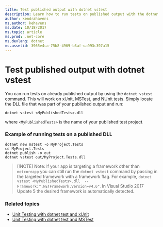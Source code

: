 ```yaml
---
title: Test published output with dotnet vstest
description: Learn how to run tests on published output with the dotnet vstest command.
author: kendrahavens
ms.author: kehavens
ms.date: 10/18/2017
ms.topic: article
ms.prod: .net-core
ms.devlang: dotnet
ms.assetid: 3965e4ca-75b8-4969-b3af-ca993c397a15
---
```


# Test published output with dotnet vstest

You can run tests on already published output by using the `dotnet vstest` command. This will work on xUnit, MSTest, and NUnit tests. Simply locate the DLL file that was part of your published output and run:
```
dotnet vstest <MyPublishedTests>.dll
```
where `<MyPublishedTests>` is the name of your published test project.

### Example of running tests on a published DLL

```
dotnet new mstest -o MyProject.Tests
cd MyProject.Tests
dotnet publish -o out
dotnet vstest out/MyProject.Tests.dll
```

> [!NOTE] Note: If your app is targeting a framework other than `netcoreapp` you can still run the `dotnet vstest` command by passing in the targeted framework with a framework flag. For example, `dotnet vstest <MyPublishedTests>.dll  --Framework:".NETFramework,Version=v4.6"`. In Visual Studio 2017 Update 5 the desired framework is automatically detected.

### Related topics
- [Unit Testing with dotnet test and xUnit](unit-testing-with-dotnet-test.md)
- [Unit Testing with dotnet test and MSTest](unit-testing-with-mstest.md)
